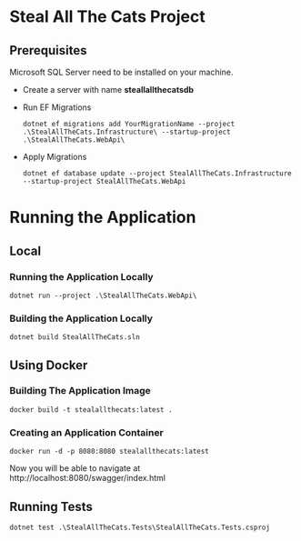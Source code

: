 # Steal All The Cats Project

##  Prerequisites
Microsoft SQL Server need to be installed on your machine.
* Create a server with name **steallallthecatsdb**

* Run EF Migrations

  ```dotnet ef migrations add YourMigrationName --project .\StealAllTheCats.Infrastructure\ --startup-project .\StealAllTheCats.WebApi\```
* Apply Migrations

  ```dotnet ef database update --project StealAllTheCats.Infrastructure --startup-project StealAllTheCats.WebApi```

# Running the Application

## Local

### Running the Application Locally

```dotnet run --project .\StealAllTheCats.WebApi\```

### Building the Application Locally

```dotnet build StealAllTheCats.sln```

## Using Docker

### Building The Application Image

```docker build -t stealallthecats:latest .```

### Creating an Application Container
```docker run -d -p 8080:8080 stealallthecats:latest```

Now you will be able to navigate at http://localhost:8080/swagger/index.html


## Running Tests

```dotnet test .\StealAllTheCats.Tests\StealAllTheCats.Tests.csproj```


